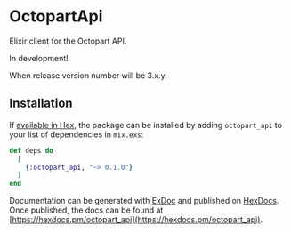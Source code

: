 # OctopartApi

Elixir client for the Octopart API.

In development!

When release version number will be 3.x.y.

## Installation

If [available in Hex](https://hex.pm/docs/publish), the package can be installed
by adding `octopart_api` to your list of dependencies in `mix.exs`:

```elixir
def deps do
  [
    {:octopart_api, "~> 0.1.0"}
  ]
end
```

Documentation can be generated with [ExDoc](https://github.com/elixir-lang/ex_doc)
and published on [HexDocs](https://hexdocs.pm). Once published, the docs can
be found at [https://hexdocs.pm/octopart_api](https://hexdocs.pm/octopart_api).
